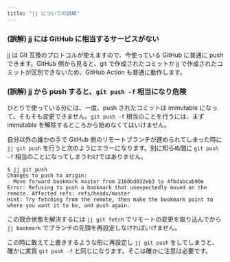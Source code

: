 ```yaml
---
title: "jj についての誤解"
---
```

### (誤解) jj には GitHub に相当するサービスがない

jj は Git 互換のプロトコルが使えますので、今使っている GitHub に普通に push できます。GitHub 側から見ると、git で作成されたコミットか jj で作成されたコミットが区別できないため、GitHub Action も普通に動作します。

### (誤解) jj から push すると、`git push -f` 相当になり危険

ひとりで使っている分には、一度、push されたコミットは immutable になって、そもそも変更できません。`git push -f` 相当のことを行うには、まず immutable を解除するところから始めなくてはいけません。

自分以外の誰かの手で GitHub 側のリモートブランチが進められてしまった時に `jj git push` を行うと次のようにエラーになります。別に知らぬ間に `git push -f` 相当のことになってしまうわけではありません。

```
$ jj git push
Changes to push to origin:
  Move forward bookmark master from 2160bd032eb3 to 4fbdabcab90e
Error: Refusing to push a bookmark that unexpectedly moved on the remote. Affected refs: refs/heads/master
Hint: Try fetching from the remote, then make the bookmark point to where you want it to be, and push again.
```

この競合状態を解決するには `jj git fetch` でリモートの変更を取り込んでから `jj bookmark` でブランチの先頭を再設定しなければいけません。

この時に敢えて上書きするような形に再設定し `jj git push` をしてしまうと、確かに実質 `git push -f` と同じになります。そこは確かに注意は必要です。
